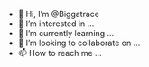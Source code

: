- 👋 Hi, I’m @Biggatrace
- 👀 I’m interested in ...
- 🌱 I’m currently learning ...
- 💞️ I’m looking to collaborate on ...
- 📫 How to reach me ...

<!---
Biggatrace/Biggatrace is a ✨ special ✨ repository because its `README.md` (this file) appears on your GitHub profile.
You can click the Preview link to take a look at your changes.
--->
